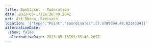 ```yaml
---
title: Spektakel - Moderation
date: 2023-06-17T16:30:40.264Z
ort: Art'Rhena, Breisach
location: '{"type":"Point","coordinates":[7.5789094,48.0214334]}'
alternativeDate:
  show: false
  alternativeDate: 2023-05-13T09:35:40.269Z
---
```


